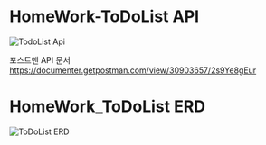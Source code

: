 # HomeWork-ToDoList API
![TodoList Api](https://github.com/BMDK9/HomeWork-ToDoList/assets/144665614/7f9f551d-2022-48f1-ae62-89055284f428)

포스트맨 API 문서
https://documenter.getpostman.com/view/30903657/2s9Ye8gEur

# HomeWork_ToDoList ERD

![ToDoList ERD](https://github.com/BMDK9/HomeWork-ToDoList/assets/144665614/3b24d441-03c8-49cf-8a24-823e3ac25fd8)
